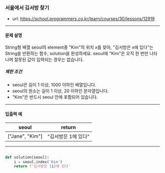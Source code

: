 ### 서울에서 김서방 찾기

 - url: https://school.programmers.co.kr/learn/courses/30/lessons/12919
 
 --------
 
#### 문제 설명
String형 배열 seoul의 element중 "Kim"의 위치 x를 찾아, "김서방은 x에 있다"는 String을 반환하는 함수, solution을 완성하세요. seoul에 "Kim"은 오직 한 번만 나타나며 잘못된 값이 입력되는 경우는 없습니다.

##### 제한 조건
 - seoul은 길이 1 이상, 1000 이하인 배열입니다.
 - seoul의 원소는 길이 1 이상, 20 이하인 문자열입니다.
 - "Kim"은 반드시 seoul 안에 포함되어 있습니다.

--------
 
#### 입출력 예
 |seoul|return|
 |:---:|:---:|
 |["Jane", "Kim"]|"김서방은 1에 있다"|

 
--------

```python

def solution(seoul):
    i = seoul.index('Kim')
    return f'김서방은 {i}에 있다'


```
